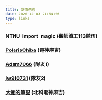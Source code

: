 ```yaml
---
title: 友情連結
date: 2020-12-03 21:54:07
type: links
---
```

### [NTNU_import_magic](https://ntnu-import-magic.github.io/) (臺師資工113隊伍)
### [PolarisChiba](https://polarischiba.github.io/myblog/) (電神麻吉)
### [Adam7066](https://blog.smallten.me/) (隊友1)
### [jw910731](https://blog.jw910731.wtf/) (隊友2)
### [大衞的筆記](https://theriseofdavid.github.io/) (北科電神麻吉)